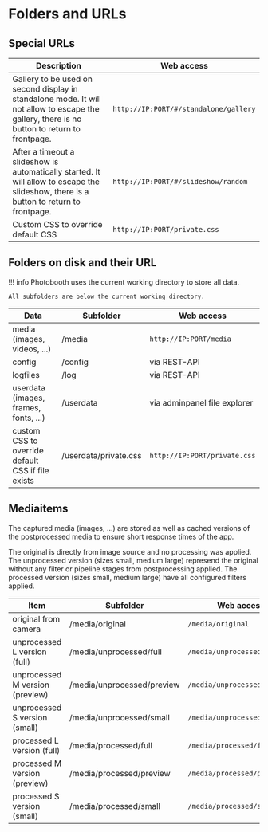 # Folders and URLs

## Special URLs

| Description   | Web access |
|---|---|
|  Gallery to be used on second display in standalone mode. It will not allow to escape the gallery, there is no button to return to frontpage. | `http://IP:PORT/#/standalone/gallery` |
|  After a timeout a slideshow is automatically started. It will allow to escape the slideshow, there is a button to return to frontpage. | `http://IP:PORT/#/slideshow/random` |
|  Custom CSS to override default CSS  | `http://IP:PORT/private.css` |

## Folders on disk and their URL

!!! info
    Photobooth uses the current working directory to store all data.

    All subfolders are below the current working directory.

| Data  | Subfolder | Web access |
|---|---|---|
|  media (images, videos, ...)  | /media | `http://IP:PORT/media` |
|  config | /config | via REST-API |
|  logfiles | /log | via REST-API |
|  userdata (images, frames, fonts, ...) | /userdata | via adminpanel file explorer |
|  custom CSS to override default CSS if file exists | /userdata/private.css | `http://IP:PORT/private.css` |

## Mediaitems

The captured media (images, ...) are stored as well as cached versions of the postprocessed media to ensure short response times of the app.

The original is directly from image source and no processing was applied.
The unprocessed version (sizes small, medium large) represend the original without any filter or pipeline stages from postprocessing applied.
The processed version (sizes small, medium large) have all configured filters applied.

| Item |  Subfolder | Web access |
|---|---|---|
|  original from camera  | /media/original | `/media/original` |
|  unprocessed L version (full)  | /media/unprocessed/full | `/media/unprocessed/full` |
|  unprocessed M version (preview)  | /media/unprocessed/preview | `/media/unprocessed/preview` |
|  unprocessed S version (small)  | /media/unprocessed/small | `/media/unprocessed/small` |
|  processed L version (full)  | /media/processed/full | `/media/processed/full` |
|  processed M version (preview)  | /media/processed/preview | `/media/processed/preview` |
|  processed S version (small)  | /media/processed/small | `/media/processed/small` |
